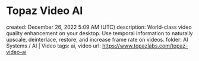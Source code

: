 # Topaz Video AI

created: December 26, 2022 5:09 AM (UTC)
description: World-class video quality enhancement on your desktop. Use temporal information to naturally upscale, deinterlace, restore, and increase frame rate on videos.
folder: AI Systems / AI | Video
tags: ai, video
url: https://www.topazlabs.com/topaz-video-ai